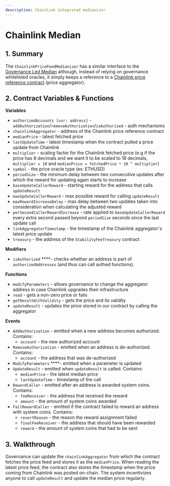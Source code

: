 ```yaml
---
description: Chainlink integrated medianizer
---
```


# Chainlink Median

## 1. Summary <a id="1-introduction"></a>

The `ChainlinkPriceFeedMedianizer` has a similar interface to the [Governance Led Median](https://reflexer-labs.gitbook.io/geb/system-contracts/untitled-1/medianizer/governance-led) although, instead of relying on governance whitelisted oracles, it simply keeps a reference to a [Chainlink price reference contract](https://feeds.chain.link/) \(price aggregator\).

## 2. Contract Variables & Functions <a id="2-contract-details"></a>

**Variables**

* `authorizedAccounts [usr: address]` - `addAuthorization`/`removeAuthorization`/`isAuthorized` - auth mechanisms
* `chainlinkAggregator` - address of the Chainlink price reference contract
* `medianPrice` - latest fetched price 
* `lastUpdateTime` - latest timestamp when the contract pulled a price update from Chainlink
* `multiplier` - scaling factor for the Chainlink fetched price \(e.g if the price has 8 decimals and we want it to be scaled to 18 decimals, `multiplier = 10` and `medianPrice = fetchedPrice * 10 ^ multiplier`\)
* `symbol` - the price oracle type \(ex: ETHUSD\)
* `periodSize` - the minimum delay between two consecutive updates after which the reward for updating again starts to increase
* `baseUpdateCallerReward` - starting reward for the address that calls `updateResult`
* `maxUpdateCallerReward` - max possible reward for calling `updateResult`
* `maxRewardIncreaseDelay` - max delay between two updates taken into consideration when calculating the adjusted reward
* `perSecondCallerRewardIncrease` - rate applied to `baseUpdateCallerReward` every extra second passed beyond `periodSize` seconds since the last update call
* `linkAggregatorTimestamp` - the timestamp of the Chainlink aggregator's latest price update
* `treasury` - the address of the `StabilityFeeTreasury` contract

**Modifiers**

* `isAuthorized` ****- checks whether an address is part of `authorizedAddresses` \(and thus can call authed functions\).

**Functions**

* `modifyParameters` - allows governance to change the aggregator address in case Chainlink upgrades their infrastructure
* `read` - gets a non-zero price or fails
* `getResultWithValidity` - gets the price and its validity
* `updateResult` - updates the price stored in our contract by calling the aggregator

**Events**

* `AddAuthorization` - emitted when a new address becomes authorized. Contains:
  * `account` - the new authorized account
* `RemoveAuthorization` - emitted when an address is de-authorized. Contains:
  * `account` - the address that was de-authorized
* `ModifyParameters` ****- emitted when a parameter is updated
* `UpdateResult` - emitted when `updateResult` is called. Contains:
  * `medianPrice` - the latest median price
  * `lastUpdateTime` - timestamp of the call
* `RewardCaller` - emitted after an address is awarded system coins. Contains:
  * `feeReceiver` - the address that received the reward
  * `amount` - the amount of system coins awarded
* `FailRewardCaller` - emitted if the contract failed to reward an address with system coins. Contains:
  * `revertReason` - the reason the reward assignment failed
  * `finalFeeReceiver` - the address that should have been rewarded
  * `reward` - the amount of system coins that had to be sent

## 3. Walkthrough

Governance can update the `chainlinkAggregator` from which the contract fetches the price feed and stores it as the `medianPrice`. When reading the latest price feed, the contract also stores the timestamp when the price coming from Chainlink was posted on-chain. The system incentivizes anyone to call `updateResult` and update the median price regularly.

